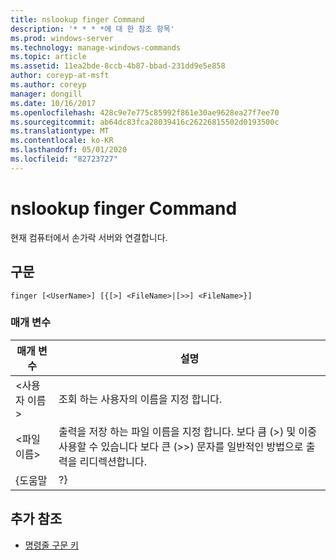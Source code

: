 ```yaml
---
title: nslookup finger Command
description: '* * * *에 대 한 참조 항목'
ms.prod: windows-server
ms.technology: manage-windows-commands
ms.topic: article
ms.assetid: 11ea2bde-8ccb-4b87-bbad-231dd9e5e858
author: coreyp-at-msft
ms.author: coreyp
manager: dongill
ms.date: 10/16/2017
ms.openlocfilehash: 428c9e7e775c85992f861e30ae9628ea27f7ee70
ms.sourcegitcommit: ab64dc83fca28039416c26226815502d0193500c
ms.translationtype: MT
ms.contentlocale: ko-KR
ms.lasthandoff: 05/01/2020
ms.locfileid: "82723727"
---
```

# <a name="nslookup-finger-command"></a>nslookup finger Command



현재 컴퓨터에서 손가락 서버와 연결합니다.

## <a name="syntax"></a>구문

```
finger [<UserName>] [{[>] <FileName>|[>>] <FileName>}]
```

### <a name="parameters"></a>매개 변수

|  매개 변수  |                                                                               설명                                                                               |
|-------------|-------------------------------------------------------------------------------------------------------------------------------------------------------------------------|
| \<사용자 이름> |                                                               조회 하는 사용자의 이름을 지정 합니다.                                                                |
| \<파일 이름> | 출력을 저장 하는 파일 이름을 지정 합니다. 보다 큼 (>) 및 이중 사용할 수 있습니다 보다 큰 (>>) 문자를 일반적인 방법으로 출력을 리디렉션합니다. |
|    {도움말    |                                                                                   ?}                                                                                    |

## <a name="additional-references"></a>추가 참조

- [명령줄 구문 키](command-line-syntax-key.md)